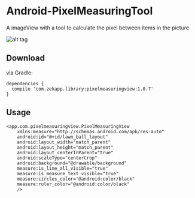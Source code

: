 # Android-PixelMeasuringTool
A imageView with a tool to calculate the pixel between items in the picture

![alt tag](https://github.com/zekapp/Android-PixelMeasuringTool/blob/master/art/pic-all.png)

## Download

via Gradle:

    dependencies {
      compile 'com.zekapp.library:pixelmeasuringview:1.0.7'
    }
    
## Usage

    <app.com.pixelmeasuringview.PixelMeasuringView
        xmlns:measure="http://schemas.android.com/apk/res-auto"
        android:id="@+id/lawn_ball_layout"
        android:layout_width="match_parent"
        android:layout_height="match_parent"
        android:layout_centerInParent="true"
        android:scaleType="centerCrop"
        android:background="@drawable/background"
        measure:is_line_all_visible="true"
        measure:is_measure_text_visible="true"
        measure:circles_color="@android:color/black"
        measure:ruler_color="@android:color/black"
        />
